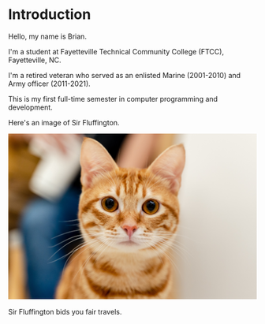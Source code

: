 <!DOCTYPE html>
<html>
<head>
<title>HTML Tutorial · CTI-110-0004, FTCC, Nov 2023</title>
</head>
<body>

<h1>Introduction</h1>

<p>Hello, my name is Brian.</p>

<p>I'm a student at Fayetteville Technical Community College (FTCC), Fayetteville, NC.</p>

<p>I'm a retired veteran who served as an enlisted Marine (2001-2010) and Army officer (2011-2021).</p>

<p>This is my first full-time semester in computer programming and development.</p>

<p>Here's an image of Sir Fluffington.</p>

<img src="orangecat01.jpeg"></img>

<p>Sir Fluffington bids you fair travels.</p>

</body>
</html>
